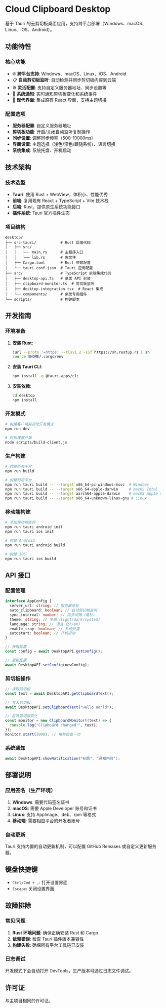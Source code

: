# Cloud Clipboard Desktop

基于 Tauri 的云剪切板桌面应用，支持跨平台部署（Windows、macOS、Linux、iOS、Android）。

## 功能特性

### 核心功能

- 🌐 **跨平台支持**: Windows、macOS、Linux、iOS、Android
- 📋 **自动剪切板监听**: 自动检测并同步剪切板内容到云端
- ⚙️ **灵活配置**: 支持自定义服务器地址、同步设置等
- 🔔 **系统通知**: 实时通知剪切板变化和系统事件
- 🎨 **现代界面**: 集成原有 React 界面，支持主题切换

### 配置选项

- **服务器配置**: 自定义服务器地址
- **剪切板功能**: 开启/关闭自动监听复制操作
- **同步设置**: 调整同步频率（500-10000ms）
- **界面设置**: 主题选择（浅色/深色/跟随系统）、语言切换
- **系统集成**: 系统托盘、开机启动

## 技术架构

### 技术选型

- **Tauri**: 使用 Rust + WebView，体积小、性能优秀
- **前端**: 复用现有 React + TypeScript + Vite 技术栈
- **后端**: Rust，提供原生系统功能接口
- **插件系统**: Tauri 官方插件生态

### 项目结构

```
desktop/
├── src-tauri/           # Rust 后端代码
│   ├── src/
│   │   ├── main.rs      # 主程序入口
│   │   └── lib.rs       # 库文件
│   ├── Cargo.toml       # Rust 依赖配置
│   └── tauri.conf.json  # Tauri 应用配置
├── src/                 # TypeScript 前端集成代码
│   ├── desktop-api.ts   # 桌面 API 封装
│   ├── clipboard-monitor.ts  # 剪切板监听
│   ├── desktop-integration.tsx  # React 集成
│   └── components/      # 桌面专用组件
└── scripts/             # 构建脚本
```

## 开发指南

### 环境准备

1. **安装 Rust**:

   ```bash
   curl --proto '=https' --tlsv1.2 -sSf https://sh.rustup.rs | sh
   source $HOME/.cargo/env
   ```

2. **安装 Tauri CLI**:

   ```bash
   npm install -g @tauri-apps/cli
   ```

3. **安装依赖**:
   ```bash
   cd desktop
   npm install
   ```

### 开发模式

```bash
# 构建客户端并启动开发模式
npm run dev

# 仅构建客户端
node scripts/build-client.js
```

### 生产构建

```bash
# 构建所有平台
npm run build

# 构建特定平台
npm run tauri build -- --target x86_64-pc-windows-msvc  # Windows
npm run tauri build -- --target x86_64-apple-darwin     # macOS Intel
npm run tauri build -- --target aarch64-apple-darwin    # macOS Apple Silicon
npm run tauri build -- --target x86_64-unknown-linux-gnu # Linux
```

### 移动端构建

```bash
# 添加移动端支持
npm run tauri android init
npm run tauri ios init

# 构建 Android
npm run tauri android build

# 构建 iOS
npm run tauri ios build
```

## API 接口

### 配置管理

```typescript
interface AppConfig {
  server_url: string; // 服务器地址
  auto_clipboard: boolean; // 自动剪切板监听
  sync_interval: number; // 同步间隔（毫秒）
  theme: string; // 主题（light/dark/system）
  language: string; // 语言（zh/en）
  enable_tray: boolean; // 系统托盘
  autostart: boolean; // 开机启动
}

// 获取配置
const config = await DesktopAPI.getConfig();

// 更新配置
await DesktopAPI.setConfig(newConfig);
```

### 剪切板操作

```typescript
// 读取剪切板
const text = await DesktopAPI.getClipboardText();

// 写入剪切板
await DesktopAPI.setClipboardText("Hello World");

// 监听剪切板变化
const monitor = new ClipboardMonitor((text) => {
  console.log("Clipboard changed:", text);
});
monitor.start(1000); // 每秒检查一次
```

### 系统通知

```typescript
await DesktopAPI.showNotification("标题", "通知内容");
```

## 部署说明

### 应用签名（生产环境）

1. **Windows**: 需要代码签名证书
2. **macOS**: 需要 Apple Developer 账号和证书
3. **Linux**: 支持 AppImage、deb、rpm 等格式
4. **移动端**: 需要相应平台的开发者账号

### 自动更新

Tauri 支持内置的自动更新机制，可以配置 GitHub Releases 或自定义更新服务器。

## 键盘快捷键

- `Ctrl/Cmd + ,`: 打开设置界面
- `Escape`: 关闭设置界面

## 故障排除

### 常见问题

1. **Rust 环境问题**: 确保正确安装 Rust 和 Cargo
2. **依赖错误**: 检查 Tauri 插件版本兼容性
3. **构建失败**: 确保所有平台工具链已安装

### 日志调试

开发模式下会自动打开 DevTools，生产版本可通过日志文件调试。

## 许可证

与主项目相同的许可证。
